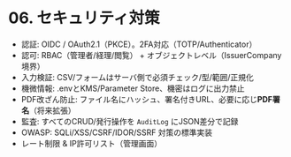 # 06. セキュリティ対策

- 認証: OIDC / OAuth2.1（PKCE）。2FA対応（TOTP/Authenticator）
- 認可: RBAC（管理者/経理/閲覧） + オブジェクトレベル（IssuerCompany境界）
- 入力検証: CSV/フォームはサーバ側で必須チェック/型/範囲/正規化
- 機微情報: .envとKMS/Parameter Store、機密はログに出力禁止
- PDF改ざん防止: ファイル名にハッシュ、署名付きURL、必要に応じ**PDF署名**（将来拡張）
- 監査: すべてのCRUD/発行操作を `AuditLog` にJSON差分で記録
- OWASP: SQLi/XSS/CSRF/IDOR/SSRF 対策の標準実装
- レート制限 & IP許可リスト（管理画面）
